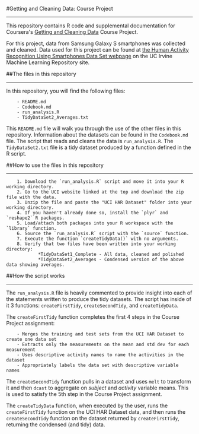#Getting and Cleaning Data: Course Project

***

This repository contains R code and supplemental documentation for Coursera's [Getting and Cleaning Data](https://www.coursera.org/course/getdata) Course Project. 

For this project, data from Samsung Galaxy S smartphones was collected and cleaned. Data used for this project can be found at [the Human Activity Recognition Using Smartphones Data Set webpage](http://archive.ics.uci.edu/ml/datasets/Human+Activity+Recognition+Using+Smartphones) on the UC Irvine Machine Learning Repository site.


##The files in this repository

***

In this repository, you will find the following files:

        - README.md
        - Codebook.md
        - run_analysis.R
        - TidyDataSet2_Averages.txt
        
This `README.md` file will walk you through the use of the other files in this repository. Information about the datasets can be found in the `Codebook.md` file. The script that reads and cleans the data is `run_analysis.R`. The `TidyDataSet2.txt` file is a tidy dataset produced by a function defined in the R script. 


##How to use the files in this repository

***

        1. Download the `run_analysis.R` script and move it into your R working directory.
        2. Go to the UCI website linked at the top and download the zip file with the data. 
        3. Unzip the file and paste the "UCI HAR Dataset" folder into your working directory.
        4. If you haven't already done so, install the `plyr` and `reshape2` R packages.
        5. Load/attach both packages into your R workspace with the `library` function.
        6. Source the `run_analysis.R` script with the `source` function.
        7. Execute the function `createTidyData()` with no arguments.
        8. Verify that two files have been written into your working directory: 
                *TidyDataSet1_Complete - All data, cleaned and polished
                *TidyDataSet2_Averages - Condensed version of the above data showing averages.


##How the script works

***

The `run_analysis.R` file is heavily commented to provide insight into each of the statements written to produce the tidy datasets. The script has inside of it 3 functions: `createFirstTidy`, `createSecondTidy`, and `createTidyData`. 

The `createFirstTidy` function completes the first 4 steps in the Course Project assignment:

        - Merges the training and test sets from the UCI HAR Dataset to create one data set
        - Extracts only the measurements on the mean and std dev for each measurement
        - Uses descriptive activity names to name the activities in the dataset
        - Appropriately labels the data set with descriptive variable names
        
The `createSecondTidy` function pulls in a dataset and uses `melt` to transform it and then `dcast` to aggregate on *subject* and *activity* variable means. This is used to satisfy the 5th step in the Course Project assignment.

The `createTidyData` function, when executed by the user, runs the `createFirstTidy` function on the UCI HAR Dataset data, and then runs the `createSecondTidy` function on the dataset returned by `createFirstTidy`, returning the condensed (and tidy) data.